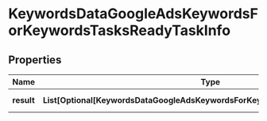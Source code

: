 # KeywordsDataGoogleAdsKeywordsForKeywordsTasksReadyTaskInfo


## Properties

| Name | Type | Description | Notes |
|------------ | ------------- | ------------- | -------------|
**result** | **List[Optional[KeywordsDataGoogleAdsKeywordsForKeywordsTasksReadyResultInfo]]** | array of results |[optional]|